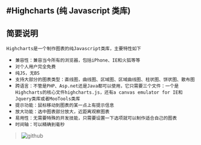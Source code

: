 #Highcharts (纯 Javascript 类库)
--------------

简要说明
------

`Highcharts是一个制作图表的纯Javascript类库，主要特性如下` 

+ `兼容性：兼容当今所有的浏览器，包括iPhone、IE和火狐等等`
+ `对个人用户完全免费`
+ `纯JS，无BS`
+ `支持大部分的图表类型：直线图，曲线图、区域图、区域曲线图、柱状图、饼状图、散布图`
+ `跨语言：不管是PHP、Asp.net还是Java都可以使用，它只需要三个文件：一个是Highcharts的核心文件highcharts.js，还有a canvas emulator for IE和Jquery类库或者MooTools类库`
+ `提示功能：鼠标移动到图表的某一点上有提示信息`
+ `放大功能：选中图表部分放大，近距离观察图表`
+ `易用性：无需要特殊的开发技能，只需要设置一下选项就可以制作适合自己的图表`
+ `时间轴：可以精确到毫秒`

> ![github](http://www.oschina.net/uploads/img/200912/10072145_t8p4.jpg)


